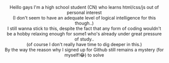 <p align='center'>Heillo gays I'm a high school student (CN) who learns html/css/js out of personal interest <br>(I don't seem to have an adequate level of logical intelligence for this though..)<br>
I still wanna stick to this, despite the fact that any form of coding wouldn't be a hobby relaxing enough for some1 who's already under great pressure of study..
<br>(of course I don't really have time to dig deeper in this.)
<br>By the way the reason why I signed up for Github still remains a mystery (for myself!😂) to solve</p>
